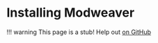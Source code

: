 # Installing Modweaver

!!! warning
    This page is a stub! Help out [on GitHub](https://github.com/modweaver/docs)